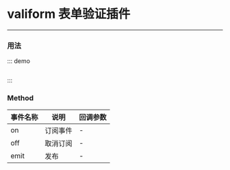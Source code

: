 # valiform 表单验证插件
----

### 用法
<div class="dome-alert demo-block">
  <vali-form></vali-form>
</div>

::: demo
```vue

```
:::

### Method
| 事件名称      | 说明       | 回调参数   |
|------------- |----------- |---------  |
|on         |订阅事件| - |
|off         |取消订阅| - |
|emit         |发布| - |
